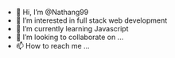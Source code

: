 - 👋 Hi, I’m @Nathang99
- 👀 I’m interested in full stack web development
- 🌱 I’m currently learning Javascript
- 💞️ I’m looking to collaborate on ...
- 📫 How to reach me ...

<!---
Nathang99/Nathang99 is a ✨ special ✨ repository because its `README.md` (this file) appears on your GitHub profile.
You can click the Preview link to take a look at your changes.
--->
